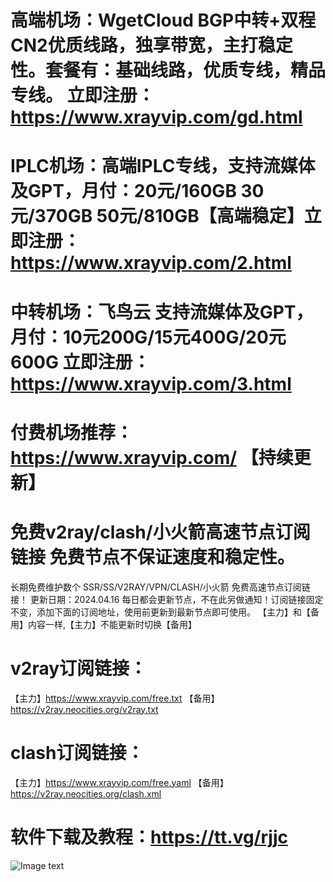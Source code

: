 # 高端机场：WgetCloud BGP中转+双程CN2优质线路，独享带宽，主打稳定性。套餐有：基础线路，优质专线，精品专线。 立即注册：https://www.xrayvip.com/gd.html
# IPLC机场：高端IPLC专线，支持流媒体及GPT，月付：20元/160GB 30元/370GB 50元/810GB【高端稳定】立即注册：https://www.xrayvip.com/2.html
# 中转机场：飞鸟云 支持流媒体及GPT，月付：10元200G/15元400G/20元600G  立即注册：https://www.xrayvip.com/3.html
# 付费机场推荐：https://www.xrayvip.com/ 【持续更新】

# 免费v2ray/clash/小火箭高速节点订阅链接 免费节点不保证速度和稳定性。

长期免费维护数个 SSR/SS/V2RAY/VPN/CLASH/小火箭 免费高速节点订阅链接！
更新日期：2024.04.16 每日都会更新节点，不在此另做通知！订阅链接固定不变，添加下面的订阅地址，使用前更新到最新节点即可使用。
【主力】和【备用】内容一样,【主力】不能更新时切换【备用】

# v2ray订阅链接：

【主力】https://www.xrayvip.com/free.txt
【备用】https://v2ray.neocities.org/v2ray.txt

# clash订阅链接：

【主力】https://www.xrayvip.com/free.yaml
【备用】https://v2ray.neocities.org/clash.xml 


# 软件下载及教程：https://tt.vg/rjjc

![Image text](https://github.com/xrayfree/free-ssr-ss-v2ray-vpn-clash/blob/main/tt.png?raw=true)



